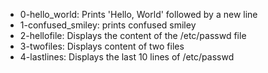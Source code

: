 * 0-hello_world: Prints 'Hello, World' followed by a new line
* 1-confused_smiley: prints confused smiley
* 2-hellofile: Displays the content of the /etc/passwd file
* 3-twofiles: Displays content of two files
* 4-lastlines: Displays the last 10 lines of /etc/passwd
